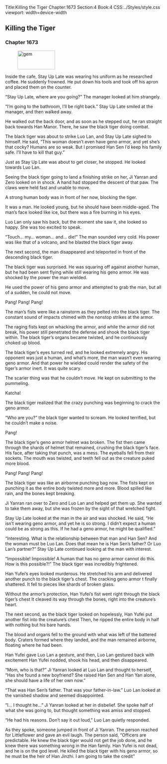 Title:Killing the Tiger 
Chapter:1673 
Section:4 
Book:4 
CSS:../Styles/style.css 
viewport: width=device-width
  
## Killing the Tiger
### Chapter 1673
  
<figure>
	<img src="../Images/gem.gif" alt="gem" id="gem" width="120" height="60" />
</figure>
  

  
Inside the cafe, Stay Up Late was wearing his uniform as he researched coffee. He suddenly frowned. He put down his tools and took off his apron and placed them on the counter.

“Stay Up Late, where are you going?” The manager looked at him strangely.

“I’m going to the bathroom, I’ll be right back.” Stay Up Late smiled at the manager, and then walked away.

He walked out the back door, and as soon as he stepped out, he ran straight back towards Han Manor. There, he saw the black tiger doing combat.

The black tiger was about to strike Luo Lan, and Stay Up Late sighed to himself. He said, “This woman doesn’t even have geno armor, and yet she’s that cocky? Humans are so weak. But I promised Han Sen I’d keep his family safe. I’ll have to kill that guy.”

Just as Stay Up Late was about to get closer, he stopped. He looked towards Luo Lan.

Seeing the black tiger going to land a finishing strike on her, Ji Yanran and Zero looked on in shock. A hand had stopped the descent of that paw. The claws were held fast and unable to move.

A strong human body was in front of her now, blocking the tiger.

It was a man. He looked young, but he should have been middle-aged. The man’s face looked like ice, but there was a fire burning in his eyes.

Luo Lan only saw his back, but the moment she saw it, she looked so happy. She was too excited to speak.

“Touch… my… woman… and… die!” The man sounded very cold. His power was like that of a volcano, and he blasted the black tiger away.

The next second, the man disappeared and teleported in front of the descending black tiger.

The black tiger was surprised. He was squaring off against another human, but he had been sent flying while still wearing his geno armor. He was shocked by the power the man wielded.

He used the power of his geno armor and attempted to grab the man, but all of a sudden, he could not move.

Pang! Pang! Pang!

The man’s fists were like a rainstorm as they pelted into the black tiger. The constant sound of impacts chimed with the nonstop strikes at the armor.

The raging fists kept on whacking the armor, and while the armor did not break, his power still penetrated the defense and shook the black tiger within. The black tiger’s organs became twisted, and he continuously choked up blood.

The black tiger’s eyes turned red, and he looked extremely angry. His opponent was just a human, and what’s more, the man wasn’t even wearing geno armor. And that power he wielded could render the safety of the tiger’s armor inert. It was quite scary.

The scarier thing was that he couldn’t move. He kept on submitting to the pummeling.

Katcha!

The black tiger realized that the crazy punching was beginning to crack the geno armor.

“Who are you?” the black tiger wanted to scream. He looked terrified, but he couldn’t make a noise.

Pang!

The black tiger’s geno armor helmet was broken. The fist then came through the shards of helmet that remained, crushing the black tiger’s face. His face, after taking that punch, was a mess. The eyeballs fell from their sockets. The mouth was twisted, and teeth fell out as the creature puked more blood.

Pang! Pang! Pang!

The black tiger was like an airborne punching bag now. The fists kept on punching it as the entire body twisted more and more. Blood spilled like rain, and the bones kept breaking.

Ji Yanran ran over to Zero and Luo Lan and helped get them up. She wanted to take them away, but she was frozen by the sight of that wretched fight.

Stay Up Late looked at the man in the air and was shocked. He said, “He isn’t wearing geno armor, and yet he is so strong. I didn’t expect a human could be as strong as this. If he had a geno armor, he might be qualified.”

“Interesting. What is the relationship between that man and Han Sen? And the woman must be Luo Lan. Does that mean he is Han Sen’s father? Or Luo Lan’s partner?” Stay Up Late continued looking at the man with interest.

“Impossible! Impossible! A human that has no geno armor cannot do this. How is this possible?!” The black tiger was incredibly frightened.

Han Yufei’s eyes looked murderous. He stretched his arm and delivered another punch to the black tiger’s chest. The cracking geno armor t finally shattered. It fell to pieces like shards of broken glass.

Without the armor’s protection, Han Yufei’s fist went right through the black tiger’s chest It cleaved its way through the bones, right into the creature’s heart.

The next second, as the black tiger looked on hopelessly, Han Yufei put another fist into the creature’s chest Then, he ripped the entire body in half with nothing but his bare hands.

The blood and organs fell to the ground with what was left of the battered body. Craters formed where they landed, and the man remained airborne, floating where he had been.

Han Yufei gave Luo Lan a gesture, and then, Luo Lan gestured back with excitement Han Yufei nodded, shook his head, and then disappeared.

“Mom, who is that?” Ji Yanran looked at Luo Lan and thought to herself, “Has she found a new boyfriend? She raised Han Sen and Han Yan alone, she should have a life of her own now.”

“That was Han Sen’s father. That was your father-in-law.” Luo Lan looked at the vanished shadow and seemed disappointed.

“I… I thought he…” Ji Yanran looked at her in disbelief. She spoke half of what she was going to, but thought something was amiss and stopped.

“He had his reasons. Don’t say it out loud,” Luo Lan quietly responded.

As they spoke, someone jumped in front of Ji Yanran. The person reached for Littleflower and gave an evil laugh. The person said, “Officers are predictable. He knew the black tiger would not get the job done, and he knew there was something wrong in the Han family. Han Yufei is not dead, and he is on the god level. He killed the black tiger with his geno armor, so he must be the heir of Han Jinzhi. I am going to take the credit”